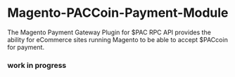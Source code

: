 # Magento-PACCoin-Payment-Module
The Magento Payment Gateway Plugin for $PAC RPC API provides the ability for eCommerce sites running Magento to be able to accept $PACcoin for payment.

### work in progress
